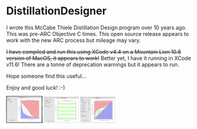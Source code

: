 # DistillationDesigner

I wrote this McCabe Thiele Distillation Design program over 10 years ago. This was pre-ARC Objective C times. This open source release appears to work with the new ARC process but mileage may vary. 

~~I have compiled and run this using XCode v4.4 on a Mountain Lion 10.8 version of MacOS, it appears to work!~~
Better yet, I have it running in XCode v11.6! There are a tonne of deprecation warnings but it appears to run. 

Hope someone find this useful...

Enjoy and good luck! :-)



<img src="https://github.com/eleanorsp/DistillationDesigner/raw/master/DistillationDesigner/screenshots/ScreenShot1.png" alt="Screenshow Example" style="zoom:10%;" />
<img src="https://github.com/eleanorsp/DistillationDesigner/raw/master/DistillationDesigner/screenshots/ScreenShot2.png" alt="Screenshow Example" style="zoom:10%;" />
<img src="https://github.com/eleanorsp/DistillationDesigner/raw/master/DistillationDesigner/screenshots/ScreenShot3.png" alt="Screenshow Example" style="zoom:10%;" />
